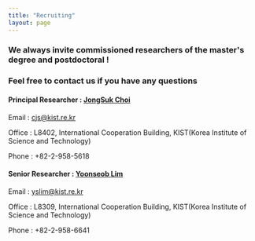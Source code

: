 ```yaml
---
title: "Recruiting"
layout: page
---
```


### We always invite commissioned researchers of the master's degree and postdoctoral !



### Feel free to contact us if you have any questions

#### Principal Researcher : [JongSuk Choi](https://shri-lab-kist.github.io/people/jongsuk)

Email : cjs@kist.re.kr 

Office : L8402, International Cooperation Building, KIST(Korea Institute of Science and Technology)  

Phone : +82-2-958-5618

#### Senior Researcher : [Yoonseob Lim](https://shri-lab-kist.github.io/people/yoonseob)

Email : yslim@kist.re.kr 

Office : L8309, International Cooperation Building, KIST(Korea Institute of Science and Technology)

Phone : +82-2-958-6641